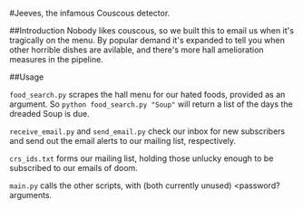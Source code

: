 #Jeeves, the infamous Couscous detector.

##Introduction
Nobody likes couscous, so we built this to email us when it's tragically on the menu. By popular demand it's expanded to tell you when other horrible dishes are avilable, and there's more hall amelioration measures in the pipeline.

##Usage

`food_search.py` scrapes the hall menu for our hated foods, provided as an argument. So `python food_search.py "Soup"` will return a list of the days the dreaded Soup is due.

`receive_email.py` and `send_email.py` check our inbox for new subscribers and send out the email alerts to our mailing list, respectively.

`crs_ids.txt` forms our mailing list, holding those unlucky enough to be subscribed to our emails of doom.

`main.py` calls the other scripts, with <crsid> <crs password> (both currently unused) <email> <password? arguments.